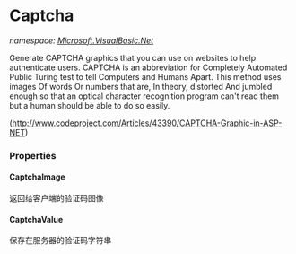 ﻿# Captcha
_namespace: [Microsoft.VisualBasic.Net](./index.md)_

Generate CAPTCHA graphics that you can use on websites to help authenticate users.
 CAPTCHA is an abbreviation for Completely Automated Public Turing test to tell Computers and Humans Apart.
 This method uses images Of words Or numbers that are, In theory, distorted And jumbled enough so that an 
 optical character recognition program can't read them but a human should be able to do so easily.
 
 (http://www.codeproject.com/Articles/43390/CAPTCHA-Graphic-in-ASP-NET)




### Properties

#### CaptchaImage
返回给客户端的验证码图像
#### CaptchaValue
保存在服务器的验证码字符串
